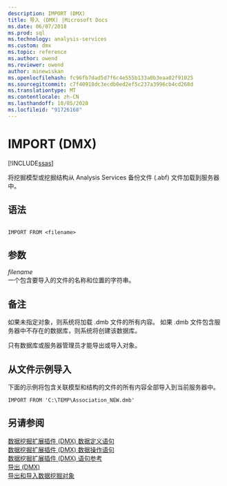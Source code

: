 ```yaml
---
description: IMPORT (DMX)
title: 导入 (DMX) |Microsoft Docs
ms.date: 06/07/2018
ms.prod: sql
ms.technology: analysis-services
ms.custom: dmx
ms.topic: reference
ms.author: owend
ms.reviewer: owend
author: minewiskan
ms.openlocfilehash: fc96fb7dad5d7f6c4e555b133a0b3eaa02f91025
ms.sourcegitcommit: c7f40918dc3ecdb0ed2ef5c237a3996cb4cd268d
ms.translationtype: MT
ms.contentlocale: zh-CN
ms.lasthandoff: 10/05/2020
ms.locfileid: "91726168"
---
```

# <a name="import-dmx"></a>IMPORT (DMX)
[!INCLUDE[ssas](../includes/applies-to-version/ssas.md)]

  将挖掘模型或挖掘结构从 Analysis Services 备份文件 (.abf) 文件加载到服务器中。  
  
## <a name="syntax"></a>语法  
  
```  
  
IMPORT FROM <filename>  
```  
  
## <a name="arguments"></a>参数  
 *filename*  
 一个包含要导入的文件的名称和位置的字符串。  
  
## <a name="remarks"></a>备注  
 如果未指定对象，则系统将加载 .dmb 文件的所有内容。 如果 .dmb 文件包含服务器中不存在的数据库，则系统将创建该数据库。  
  
 只有数据库或服务器管理员才能导出或导入对象。  
  
## <a name="import-from-file-example"></a>从文件示例导入  
 下面的示例将包含关联模型和结构的文件的所有内容全部导入到当前服务器中。  
  
```  
IMPORT FROM 'C:\TEMP\Association_NEW.dmb'  
```  
  
## <a name="see-also"></a>另请参阅  
 [数据挖掘扩展插件 &#40;DMX&#41; 数据定义语句](../dmx/dmx-statements-data-definition.md)   
 [数据挖掘扩展插件 &#40;DMX&#41; 数据操作语句](../dmx/dmx-statements-data-manipulation.md)   
 [数据挖掘扩展插件 &#40;DMX&#41; 语句参考](../dmx/data-mining-extensions-dmx-statements.md)   
 [导出 &#40;DMX&#41;](../dmx/export-dmx.md)   
 [导出和导入数据挖掘对象](/analysis-services/data-mining/export-and-import-data-mining-objects)  
  
